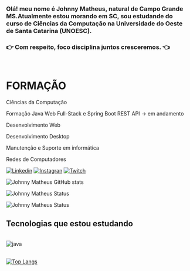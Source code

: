 ### Olá! meu nome é Johnny Matheus, natural de Campo Grande MS.Atualmente estou morando em SC, sou estudande do curso de Ciências da Computação na Universidade do Oeste de Santa Catarina (UNOESC).
###  👉 Com respeito, foco disciplina juntos cresceremos. 👈 
<div style="display: inline_block"></br>
<h1>FORMAÇÃO</h1>
 <p>Ciências da Computação</p>    
<p>Formação Java Web Full-Stack e Spring Boot REST API -> em andamento</p>
<p>Desenvolvimento Web</p>
 <p>Desenvolvimento Desktop</p>
<p>Manutenção e Suporte em informática</p>
<p>Redes de Computadores</p>
</div>


[![Linkedin](https://img.shields.io/badge/LinkedIn-0077B5?style=for-the-badge&logo=linkedin&logoColor=white)](https://www.linkedin.com/in/johnny-matheus-nogueira-de-medeiro-930724306/)
[![Instagran](https://img.shields.io/badge/Instagram-E4405F?style=for-the-badge&logo=instagram&logoColor=white)](https://www.instagram.com/_johnny_matheus/)
[![Twitch](https://img.shields.io/badge/Twitch-9146FF?style=for-the-badge&logo=twitch&logoColor=white)](https://www.twitch.tv/xjohnnybr)

![Johnny Matheus GitHub stats](https://github-readme-stats.vercel.app/api?username=JohnnyMatheus&show_icons=true&theme=radical)

![Johnny Matheus Status](https://github-readme-stats.vercel.app/api?username=JohnnyMatheus&show_icons=true)

![Johnny Matheus Status](https://github-readme-stats.vercel.app/api?username=JohnnyMatheus&show_icons=true&theme=radical)

## Tecnologias que estou estudando

<div style="display: inline_block"></br>
     <!--<img align="center" alt="html5" src="https://img.shields.io/badge/HTML5-E34F26?style=for-the-badge&logo=html5&logoColor=white" />-->
     <!--<img align="center" alt="CSS3" src="https://img.shields.io/badge/CSS3-1572B6?style=for-the-badge&logo=css3&logoColor=white" />-->
     <!--<img align="center" alt="javascript" src="https://img.shields.io/badge/JavaScript-F7DF1E?style=for-the-badge&logo=javascript&logoColor=black" />-->
     <!--<img align="center" alt="banco de dados" src="https://img.shields.io/badge/MySQL-005C84?style=for-the-badge&logo=mysql&logoColor=white" />-->
    <!--<img align="center" alt="php" src="https://img.shields.io/badge/PHP-777BB4?style=for-the-badge&logo=php&logoColor=white" />-->
    <img align="center" alt="java" src="https://img.shields.io/badge/Java-ED8B00?style=for-the-badge&logo=openjdk&logoColor=white" />
    <!--<img align="center" alt="kotlin" src="https://img.shields.io/badge/Kotlin-0095D5?&style=for-the-badge&logo=kotlin&logoColor=white" />-->
    <!--<img align="center" alt="python" src="https://img.shields.io/badge/Python-3776AB?style=for-the-badge&logo=python&logoColor=white" />-->
    <!--<img align="center" alt="flutter" src="https://img.shields.io/badge/Flutter-02569B?style=for-the-badge&logo=flutter&logoColor=white" />-->
    <!--<img align="center" alt="react" src="https://img.shields.io/badge/React-20232A?style=for-the-badge&logo=react&logoColor=61DAFB" />-->
   
</div>  

</br>


[![Top Langs](https://github-readme-stats.vercel.app/api/top-langs/?username=JohnnyMatheus&layout=compact)](https://github.com/JohnnyMatheus/github-readme-stats)
